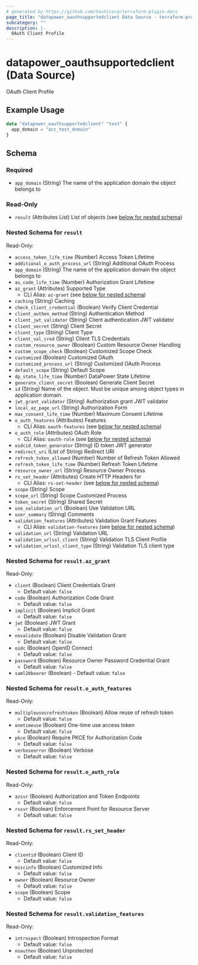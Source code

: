 ```yaml
---
# generated by https://github.com/hashicorp/terraform-plugin-docs
page_title: "datapower_oauthsupportedclient Data Source - terraform-provider-datapower"
subcategory: ""
description: |-
  OAuth Client Profile
---
```


# datapower_oauthsupportedclient (Data Source)

OAuth Client Profile

## Example Usage

```terraform
data "datapower_oauthsupportedclient" "test" {
  app_domain = "acc_test_domain"
}
```

<!-- schema generated by tfplugindocs -->
## Schema

### Required

- `app_domain` (String) The name of the application domain the object belongs to

### Read-Only

- `result` (Attributes List) List of objects (see [below for nested schema](#nestedatt--result))

<a id="nestedatt--result"></a>
### Nested Schema for `result`

Read-Only:

- `access_token_life_time` (Number) Access Token Lifetime
- `additional_o_auth_process_url` (String) Additional OAuth Process
- `app_domain` (String) The name of the application domain the object belongs to
- `au_code_life_time` (Number) Authorization Grant Lifetime
- `az_grant` (Attributes) Supported Type
  - CLI Alias: `az-grant` (see [below for nested schema](#nestedatt--result--az_grant))
- `caching` (String) Caching
- `check_client_credential` (Boolean) Verify Client Credential
- `client_authen_method` (String) Authentication Method
- `client_jwt_validator` (String) Client authentication JWT validator
- `client_secret` (String) Client Secret
- `client_type` (String) Client Type
- `client_val_cred` (String) Client TLS Credentials
- `custom_resource_owner` (Boolean) Custom Resource Owner Handling
- `custom_scope_check` (Boolean) Customized Scope Check
- `customized` (Boolean) Customized OAuth
- `customized_process_url` (String) Customized OAuth Process
- `default_scope` (String) Default Scope
- `dp_state_life_time` (Number) DataPower State Lifetime
- `generate_client_secret` (Boolean) Generate Client Secret
- `id` (String) Name of the object. Must be unique among object types in application domain.
- `jwt_grant_validator` (String) Authorization grant JWT validator
- `local_az_page_url` (String) Authorization Form
- `max_consent_life_time` (Number) Maximum Consent Lifetime
- `o_auth_features` (Attributes) Features
  - CLI Alias: `oauth-features` (see [below for nested schema](#nestedatt--result--o_auth_features))
- `o_auth_role` (Attributes) OAuth Role
  - CLI Alias: `oauth-role` (see [below for nested schema](#nestedatt--result--o_auth_role))
- `oidcid_token_generator` (String) ID token JWT generator
- `redirect_uri` (List of String) Redirect URI
- `refresh_token_allowed` (Number) Number of Refresh Token Allowed
- `refresh_token_life_time` (Number) Refresh Token Lifetime
- `resource_owner_url` (String) Resource Owner Process
- `rs_set_header` (Attributes) Create HTTP Headers for
  - CLI Alias: `rs-set-header` (see [below for nested schema](#nestedatt--result--rs_set_header))
- `scope` (String) Scope
- `scope_url` (String) Scope Customized Process
- `token_secret` (String) Shared Secret
- `use_validation_url` (Boolean) Use Validation URL
- `user_summary` (String) Comments
- `validation_features` (Attributes) Validation Grant Features
  - CLI Alias: `validation-features` (see [below for nested schema](#nestedatt--result--validation_features))
- `validation_url` (String) Validation URL
- `validation_urlssl_client` (String) Validation TLS Client Profile
- `validation_urlssl_client_type` (String) Validation TLS client type

<a id="nestedatt--result--az_grant"></a>
### Nested Schema for `result.az_grant`

Read-Only:

- `client` (Boolean) Client Credentials Grant
  - Default value: `false`
- `code` (Boolean) Authorization Code Grant
  - Default value: `false`
- `implicit` (Boolean) Implicit Grant
  - Default value: `false`
- `jwt` (Boolean) JWT Grant
  - Default value: `false`
- `novalidate` (Boolean) Disable Validation Grant
  - Default value: `false`
- `oidc` (Boolean) OpenID Connect
  - Default value: `false`
- `password` (Boolean) Resource Owner Password Credential Grant
  - Default value: `false`
- `saml20bearer` (Boolean) - Default value: `false`


<a id="nestedatt--result--o_auth_features"></a>
### Nested Schema for `result.o_auth_features`

Read-Only:

- `multipleusesrefreshtoken` (Boolean) Allow reuse of refresh token
  - Default value: `false`
- `onetimeuse` (Boolean) One-time use access token
  - Default value: `false`
- `pkce` (Boolean) Require PKCE for Authorization Code
  - Default value: `false`
- `verboseerror` (Boolean) Verbose
  - Default value: `false`


<a id="nestedatt--result--o_auth_role"></a>
### Nested Schema for `result.o_auth_role`

Read-Only:

- `azsvr` (Boolean) Authorization and Token Endpoints
  - Default value: `false`
- `rssvr` (Boolean) Enforcement Point for Resource Server
  - Default value: `false`


<a id="nestedatt--result--rs_set_header"></a>
### Nested Schema for `result.rs_set_header`

Read-Only:

- `clientid` (Boolean) Client ID
  - Default value: `false`
- `miscinfo` (Boolean) Customized Info
  - Default value: `false`
- `owner` (Boolean) Resource Owner
  - Default value: `false`
- `scope` (Boolean) Scope
  - Default value: `false`


<a id="nestedatt--result--validation_features"></a>
### Nested Schema for `result.validation_features`

Read-Only:

- `introspect` (Boolean) Introspection Format
  - Default value: `false`
- `noauthen` (Boolean) Unprotected
  - Default value: `false`
